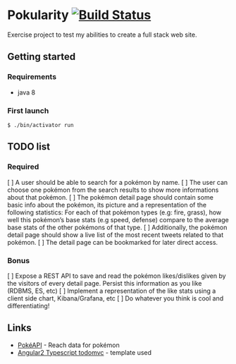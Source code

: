 # Pokularity [![Build Status](https://travis-ci.org/Isammoc/pokularity.svg?branch=master)](https://travis-ci.org/Isammoc/pokularity)

Exercise project to test my abilities to create a full stack web site.

## Getting started

### Requirements

 * java 8

### First launch

```
$ ./bin/activator run
```

## TODO list

### Required

[ ] A user should be able to search for a pokémon by name.
[ ] The user can choose one pokémon from the search results to show more informations about that pokémon.
[ ] The pokémon detail page should contain some basic info about the pokémon, its picture and a representation of the following statistics: For each of that pokémon types (e.g: fire, grass), how well this pokémon’s base stats (e.g speed, defense) compare to the average base stats of the other pokémons of that type.
[ ] Additionally, the pokémon detail page should show a live list of the most recent tweets related to that pokémon.
[ ] The detail page can be bookmarked for later direct access.

### Bonus
[ ] Expose a REST API to save and read the pokémon likes/dislikes given by the visitors of every detail page. Persist this information as you like (RDBMS, ES, etc)
[ ] Implement a representation of the like stats using a client side chart, Kibana/Grafana, etc
[ ] Do whatever you think is cool and differentiating!

## Links
 * [PokéAPI](http://pokeapi.co/) - Reach data for pokémon
 * [Angular2 Typescript todomvc](https://github.com/tastejs/todomvc/tree/master/examples/angular2) - template used
